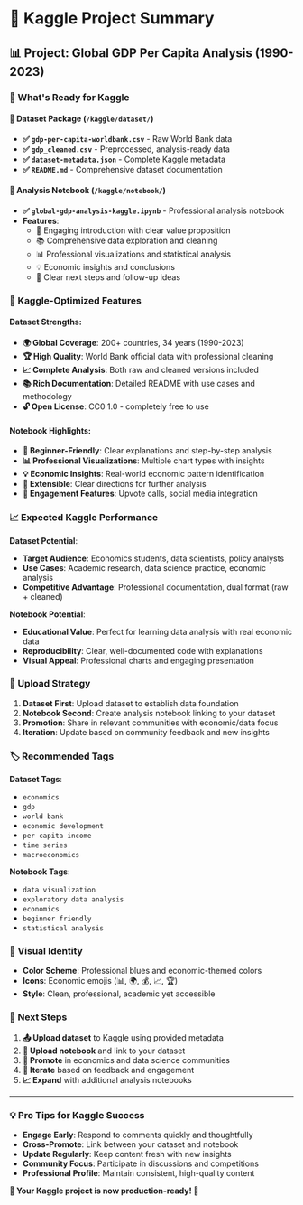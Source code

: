 # 🎯 Kaggle Project Summary

## 📊 Project: Global GDP Per Capita Analysis (1990-2023)

### 🌟 What's Ready for Kaggle

#### 📁 Dataset Package (`/kaggle/dataset/`)
- **✅ `gdp-per-capita-worldbank.csv`** - Raw World Bank data
- **✅ `gdp_cleaned.csv`** - Preprocessed, analysis-ready data  
- **✅ `dataset-metadata.json`** - Complete Kaggle metadata
- **✅ `README.md`** - Comprehensive dataset documentation

#### 📓 Analysis Notebook (`/kaggle/notebook/`)
- **✅ `global-gdp-analysis-kaggle.ipynb`** - Professional analysis notebook
- **Features**:
  - 🎯 Engaging introduction with clear value proposition
  - 📚 Comprehensive data exploration and cleaning
  - 📊 Professional visualizations and statistical analysis
  - 💡 Economic insights and conclusions
  - 🚀 Clear next steps and follow-up ideas

### 🎨 Kaggle-Optimized Features

#### Dataset Strengths:
- **🌍 Global Coverage**: 200+ countries, 34 years (1990-2023)
- **🏆 High Quality**: World Bank official data with professional cleaning
- **📈 Complete Analysis**: Both raw and cleaned versions included
- **📚 Rich Documentation**: Detailed README with use cases and methodology
- **🔓 Open License**: CC0 1.0 - completely free to use

#### Notebook Highlights:
- **🎯 Beginner-Friendly**: Clear explanations and step-by-step analysis
- **📊 Professional Visualizations**: Multiple chart types with insights
- **💡 Economic Insights**: Real-world economic pattern identification
- **🚀 Extensible**: Clear directions for further analysis
- **📱 Engagement Features**: Upvote calls, social media integration

### 📈 Expected Kaggle Performance

**Dataset Potential**:
- **Target Audience**: Economics students, data scientists, policy analysts
- **Use Cases**: Academic research, data science practice, economic analysis
- **Competitive Advantage**: Professional documentation, dual format (raw + cleaned)

**Notebook Potential**:
- **Educational Value**: Perfect for learning data analysis with real economic data
- **Reproducibility**: Clear, well-documented code with explanations
- **Visual Appeal**: Professional charts and engaging presentation

### 🎯 Upload Strategy

1. **Dataset First**: Upload dataset to establish data foundation
2. **Notebook Second**: Create analysis notebook linking to your dataset
3. **Promotion**: Share in relevant communities with economic/data focus
4. **Iteration**: Update based on community feedback and new insights

### 🏷️ Recommended Tags

**Dataset Tags**:
- `economics`
- `gdp` 
- `world bank`
- `economic development`
- `per capita income`
- `time series`
- `macroeconomics`

**Notebook Tags**:
- `data visualization`
- `exploratory data analysis`
- `economics`
- `beginner friendly`
- `statistical analysis`

### 🎨 Visual Identity

- **Color Scheme**: Professional blues and economic-themed colors
- **Icons**: Economic emojis (📊, 🌍, 💰, 📈, 🏆)
- **Style**: Clean, professional, academic yet accessible

### 🚀 Next Steps

1. **📤 Upload dataset** to Kaggle using provided metadata
2. **📓 Upload notebook** and link to your dataset
3. **📢 Promote** in economics and data science communities
4. **🔄 Iterate** based on feedback and engagement
5. **📈 Expand** with additional analysis notebooks

---

### 💡 Pro Tips for Kaggle Success

- **Engage Early**: Respond to comments quickly and thoughtfully
- **Cross-Promote**: Link between your dataset and notebook
- **Update Regularly**: Keep content fresh with new insights
- **Community Focus**: Participate in discussions and competitions
- **Professional Profile**: Maintain consistent, high-quality content

**🌟 Your Kaggle project is now production-ready! 🚀**